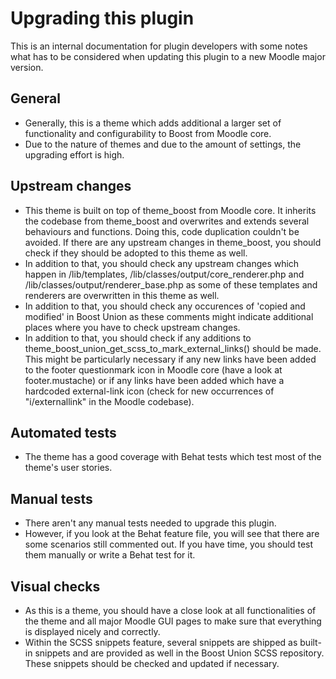 Upgrading this plugin
=====================

This is an internal documentation for plugin developers with some notes what has to be considered when updating this plugin to a new Moodle major version.

General
-------

* Generally, this is a theme which adds additional a larger set of functionality and configurability to Boost from Moodle core.
* Due to the nature of themes and due to the amount of settings, the upgrading effort is high.


Upstream changes
----------------

* This theme is built on top of theme_boost from Moodle core. It inherits the codebase from theme_boost and overwrites and extends several behaviours and functions. Doing this, code duplication couldn't be avoided. If there are any upstream changes in theme_boost, you should check if they should be adopted to this theme as well.
* In addition to that, you should check any upstream changes which happen in /lib/templates, /lib/classes/output/core_renderer.php and /lib/classes/output/renderer_base.php as some of these templates and renderers are overwritten in this theme as well.
* In addition to that, you should check any occurences of 'copied and modified' in Boost Union as these comments might indicate additional places where you have to check upstream changes.
* In addition to that, you should check if any additions to theme_boost_union_get_scss_to_mark_external_links() should be made. This might be particularly necessary if any new links have been added to the footer questionmark icon in Moodle core (have a look at footer.mustache) or if any links have been added which have a hardcoded external-link icon (check for new occurrences of "i/externallink" in the Moodle codebase).


Automated tests
---------------

* The theme has a good coverage with Behat tests which test most of the theme's user stories.


Manual tests
------------

* There aren't any manual tests needed to upgrade this plugin.
* However, if you look at the Behat feature file, you will see that there are some scenarios still commented out. If you have time, you should test them manually or write a Behat test for it.


Visual checks
-------------

* As this is a theme, you should have a close look at all functionalities of the theme and all major Moodle GUI pages to make sure that everything is displayed nicely and correctly.
* Within the SCSS snippets feature, several snippets are shipped as built-in snippets and are provided as well in the Boost Union SCSS repository. These snippets should be checked and updated if necessary.